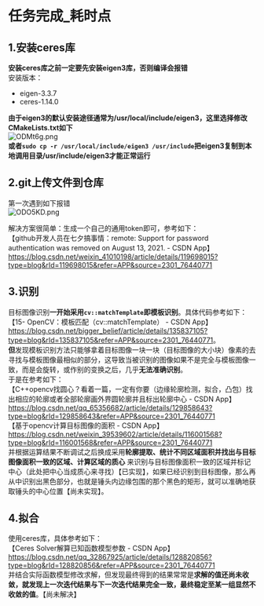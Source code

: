 # 任务完成_耗时点   
## 1.安装ceres库  
**安装ceres库之前一定要先安装eigen3库，否则编译会报错**   
安装版本：   
- eigen-3.3.7    
- ceres-1.14.0

**由于eigen3的默认安装途径通常为/usr/local/include/eigen3，这里选择修改CMakeLists.txt如下**       
![ODMt6g.png](https://ooo.0x0.ooo/2024/10/07/ODMt6g.png)   
**或者`sudo cp -r /usr/local/include/eigen3 /usr/include`把eigen3复制到本地调用目录/usr/include/eigen3才能正常运行**   
## 2.git上传文件到仓库   
第一次遇到如下报错   
![ODO5KD.png](https://ooo.0x0.ooo/2024/10/07/ODO5KD.png)   

解决方案很简单：生成一个自己的通用token即可，参考如下：   
【github开发人员在七夕搞事情：remote: Support for password authentication was removed on August 13, 2021. - CSDN App】   
<https://blog.csdn.net/weixin_41010198/article/details/119698015?type=blog&rId=119698015&refer=APP&source=2301_76440771>   
## 3.识别   
目标图像识别**一开始采用`cv::matchTemplate`即模板识别**。具体代码参考如下：   
【15- OpenCV：模板匹配（cv::matchTemplate） - CSDN App】   
<https://blog.csdn.net/bigger_belief/article/details/135837105?type=blog&rId=135837105&refer=APP&source=2301_76440771>。   
**但**发现模板识别方法只能够拿着目标图像一块一块（目标图像的大小块）像素的去寻找与模板图像最相似的部分，这导致当被识别的图像如果不是完全与模板图像一致，而是会旋转，或作别的变换之后，几乎**无法准确识别**。   
于是在参考如下：   
【C++opencv找圆心？看着一篇，一定有你要（边缘轮廓检测，拟合，凸包）找出相应的轮廓或者全部轮廓画外界圆轮廓并且标出轮廓中心 - CSDN App】   
<https://blog.csdn.net/qq_65356682/article/details/129858643?type=blog&rId=129858643&refer=APP&source=2301_76440771>   
【基于opencv计算目标图像的面积 - CSDN App】   
<https://blog.csdn.net/weixin_39539602/article/details/116001568?type=blog&rId=116001568&refer=APP&source=2301_76440771>  
并根据运算结果不断调试之后换成采用**轮廓提取、统计不同区域面积并找出与目标图像面积一致的区域、计算区域的质心** 来识别与目标图像面积一致的区域并标记中心（此处把中心当成质心来寻找）【已实现】，如果已经识别到目标图像，那么再从中识别出黑色部分，也就是锤头内边缘包围的那个黑色的矩形，就可以准确地获取锤头的中心位置【尚未实现】。   
## 4.拟合   
使用ceres库，具体参考如下：   
【Ceres Solver解算已知函数模型参数 - CSDN App】   
<https://blog.csdn.net/qq_32867925/article/details/128820856?type=blog&rId=128820856&refer=APP&source=2301_76440771>   
并结合实际函数模型修改求解，但发现最终得到的结果常常是**求解的值还尚未收敛，就发现上一次迭代结果与下一次迭代结果完全一致，最终稳定至某一组显然不收敛的值**。【尚未解决】








